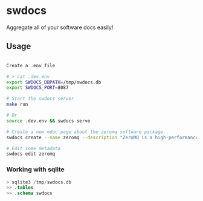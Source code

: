 # swdocs
Aggregate all of your software docs easily!


## Usage

```bash

Create a .env file

# > cat .dev.env
export SWDOCS_DBPATH=/tmp/swdocs.db
export SWDOCS_PORT=8087

# Start the swdocs server
make run

# Or
source .dev.env && swdocs serve

# Create a new mdoc page about the zeromq software package.
swdocs create --name zeromq --description "ZeroMQ is a high-performance asynchronous messaging library, aimed at use in distributed or concurrent applications. It provides a message queue, but unlike message-oriented middleware, a ZeroMQ system can run without a dedicated message broker. "

# Edit some metadata
swdocs edit zeromq 
```

### Working with sqlite

```sql
> sqlite3 /tmp/swdocs.db
>> .tables
>> .schema swdocs
```
